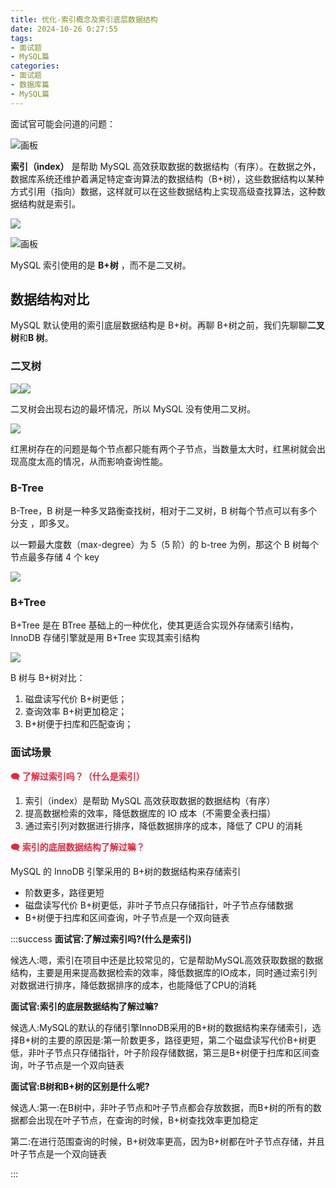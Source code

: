 ```yaml
---
title: 优化-索引概念及索引底层数据结构
date: 2024-10-26 0:27:55
tags:
- 面试题
- MySQL篇
categories:
- 面试题
- 数据库篇
- MySQL篇
---
```


面试官可能会问道的问题：

![画板](../../../../images/面试题/数据库篇/MySQL篇/image_67121138-3983-4047-aeaf-16dce5bc3819.jpeg)

**索引（index）** 是帮助 MySQL 高效获取数据的数据结构（有序）。在数据之外，数据库系统还维护着满足特定查询算法的数据结构（B+树），这些数据结构以某种方式引用（指向）数据，这样就可以在这些数据结构上实现高级查找算法，这种数据结构就是索引。



![](../../../../images/面试题/数据库篇/MySQL篇/image_ebe47cff-c3c9-4b5a-953e-864051037f9d.png)



![画板](../../../../images/面试题/数据库篇/MySQL篇/image_aa90ffd6-6848-499d-9d31-0014458fa1f7.jpeg)

MySQL 索引使用的是 **B+树** ，而不是二叉树。

## 数据结构对比
MySQL 默认使用的索引底层数据结构是 B+树。再聊 B+树之前，我们先聊聊**二叉树**和**B 树**。

### 二叉树
![](../../../../images/面试题/数据库篇/MySQL篇/image_c6d7f9d3-bf3b-4d9f-82ac-057087d183cd.png)![](../../../../images/面试题/数据库篇/MySQL篇/image_46483c88-7bdd-400f-a8f6-244cb4ba8c34.png)

二叉树会出现右边的最坏情况，所以 MySQL 没有使用二叉树。

![](../../../../images/面试题/数据库篇/MySQL篇/image_7b867f9c-99be-4eaf-a997-858c37f5d9d6.png)

红黑树存在的问题是每个节点都只能有两个子节点，当数量太大时，红黑树就会出现高度太高的情况，从而影响查询性能。

### B-Tree
B-Tree，B 树是一种多叉路衡查找树，相对于二叉树，B 树每个节点可以有多个分支 ，即多叉。

以一颗最大度数（max-degree）为 5（5 阶）的 b-tree 为例，那这个 B 树每个节点最多存储 4 个 key

![](../../../../images/面试题/数据库篇/MySQL篇/image_47f534db-67db-46a2-bafe-825f2df0477f.png)



### B+Tree
B+Tree 是在 BTree 基础上的一种优化，使其更适合实现外存储索引结构，InnoDB 存储引擎就是用 B+Tree 实现其索引结构

![](../../../../images/面试题/数据库篇/MySQL篇/image_59eb916e-770a-4f5c-8293-074d93e6bc42.png)

B 树与 B+树对比：

1. 磁盘读写代价 B+树更低；
2. 查询效率 B+树更加稳定；
3. B+树便于扫库和匹配查询；



### 面试场景
<font style="color:#DF2A3F;">🗨️</font>**<font style="color:#DF2A3F;"> 了解过索引吗？（什么是索引）</font>**

1. 索引（index）是帮助 MySQL 高效获取数据的数据结构（有序）
2. 提高数据检索的效率，降低数据库的 IO 成本（不需要全表扫描）
3. 通过索引列对数据进行排序，降低数据排序的成本，降低了 CPU 的消耗

<font style="color:#DF2A3F;">🗨️</font>**<font style="color:#DF2A3F;"> 索引的底层数据结构了解过嘛？</font>**

MySQL 的 InnoDB 引擎采用的 B+树的数据结构来存储索引

+ 阶数更多，路径更短
+ 磁盘读写代价 B+树更低，非叶子节点只存储指针，叶子节点存储数据
+ B+树便于扫库和区间查询，叶子节点是一个双向链表



:::success
**面试官:了解过索引吗?(什么是索引)**

候选人:嗯，索引在项目中还是比较常见的，它是帮助MySQL高效获取数据的数据结构，主要是用来提高数据检索的效率，降低数据库的IO成本，同时通过索引列对数据进行排序，降低数据排序的成本，也能降低了CPU的消耗



**面试官:索引的底层数据结构了解过嘛?**

候选人:MySQL的默认的存储引擎InnoDB采用的B+树的数据结构来存储索引，选择B+树的主要的原因是:第一阶数更多，路径更短，第二个磁盘读写代价B+树更低，非叶子节点只存储指针，叶子阶段存储数据，第三是B+树便于扫库和区间查询，叶子节点是一个双向链表



**面试官:B树和B+树的区别是什么呢?**

候选人:第一:在B树中，非叶子节点和叶子节点都会存放数据，而B+树的所有的数据都会出现在叶子节点，在查询的时候，B+树查找效率更加稳定

第二:在进行范围查询的时候，B+树效率更高，因为B+树都在叶子节点存储，并且叶子节点是一个双向链表

:::

